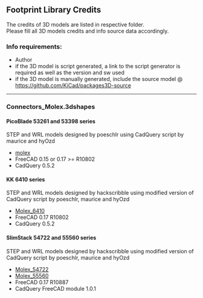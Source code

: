## Footprint Library Credits

The credits of 3D models are listed in respective folder.  
Please fill all 3D models credits and info source data accordingly.  

### Info requirements:
- Author
- if the 3D model is script generated, a link to the script generator is required as well as the version and sw used
- if the 3D model is manually generated, include the source model @ https://github.com/KiCad/packages3D-source

<hr>  

### Connectors_Molex.3dshapes

#### PicoBlade 53261 and 53398 series

STEP and WRL models designed by poeschlr using CadQuery script by maurice and hyOzd
- [molex](https://github.com/easyw/kicad-3d-models-in-freecad/tree/master/cadquery/FCAD_script_generator/molex)
- FreeCAD 0.15 or 0.17 >= R10802
- CadQuery 0.5.2

#### KK 6410 series

STEP and WRL models designed by hackscribble using modified version of CadQuery script by poeschlr, maurice and hyOzd
- [Molex_6410](https://github.com/easyw/kicad-3d-models-in-freecad/tree/master/cadquery/FCAD_script_generator/Molex_6410)
- FreeCAD 0.17 R10802
- CadQuery 0.5.2

#### SlimStack 54722 and 55560 series

STEP and WRL models designed by hackscribble using modified version of CadQuery script by poeschlr, maurice and hyOzd
- [Molex_54722](https://github.com/easyw/kicad-3d-models-in-freecad/tree/master/cadquery/FCAD_script_generator/Molex_54722)
- [Molex_55560](https://github.com/easyw/kicad-3d-models-in-freecad/tree/master/cadquery/FCAD_script_generator/Molex_55560)
- FreeCAD 0.17 R10887
- CadQuery FreeCAD module 1.0.1

